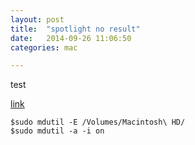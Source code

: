 ```yaml
---
layout: post
title:  "spotlight no result"
date:   2014-09-26 11:06:50
categories: mac

---
```


test

[link](http://blog.cnrainbird.com/index.php/2013/02/14/osx_zhong_jian_spotlight_suo_yin/)

	$sudo mdutil -E /Volumes/Macintosh\ HD/
	$sudo mdutil -a -i on